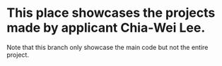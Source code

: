 # This place showcases the projects made by applicant Chia-Wei Lee.
Note that this branch only showcase the main code but not the entire project.
